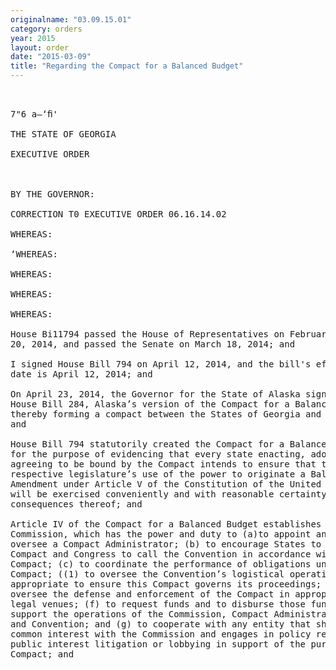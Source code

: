 ```yaml
---
originalname: "03.09.15.01"
category: orders
year: 2015
layout: order
date: "2015-03-09"
title: "Regarding the Compact for a Balanced Budget"
---
```

<pre>
 

7"6 a—‘ﬁ'

THE STATE OF GEORGIA

EXECUTIVE ORDER

 

BY THE GOVERNOR:

CORRECTION T0 EXECUTIVE ORDER 06.16.14.02

WHEREAS:

‘WHEREAS:

WHEREAS:

WHEREAS:

WHEREAS:

House Bi11794 passed the House of Representatives on February
20, 2014, and passed the Senate on March 18, 2014; and

I signed House Bill 794 on April 12, 2014, and the bill's effective
date is April 12, 2014; and

On April 23, 2014, the Governor for the State of Alaska signed into law
House Bill 284, Alaska’s version of the Compact for a Balanced Budget
thereby forming a compact between the States of Georgia and Alaska;
and

House Bill 794 statutorily created the Compact for a Balanced Budget
for the purpose of evidencing that every state enacting, adopting and
agreeing to be bound by the Compact intends to ensure that their
respective legislature’s use of the power to originate a Balanced Budget
Amendment under Article V of the Constitution of the United States
will be exercised conveniently and with reasonable certainty as to the
consequences thereof; and

Article IV of the Compact for a Balanced Budget establishes a Compact
Commission, which has the power and duty to (a)to appoint and
oversee a Compact Administrator; (b) to encourage States to join the
Compact and Congress to call the Convention in accordance with the
Compact; (c) to coordinate the performance of obligations under the
Compact; ((1) to oversee the Convention’s logistical operations as
appropriate to ensure this Compact governs its proceedings; (e) to
oversee the defense and enforcement of the Compact in appropriate
legal venues; (f) to request funds and to disburse those funds to
support the operations of the Commission, Compact Administrator,
and Convention; and (g) to cooperate with any entity that shares a
common interest with the Commission and engages in policy research,
public interest litigation or lobbying in support of the purposes of the
Compact; and

 

</pre>
